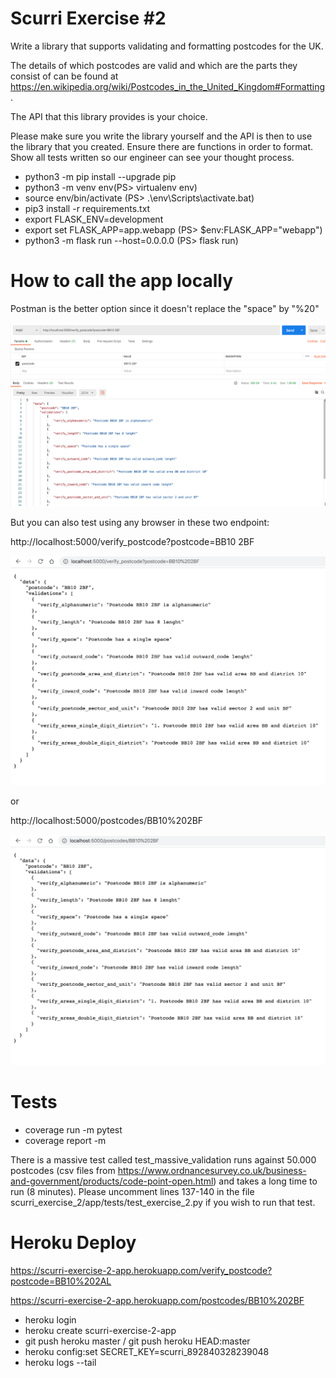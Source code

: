 # Scurri Exercise #2
Write a library that supports validating and formatting postcodes for the UK. 

The details of which postcodes are valid and which are the parts they consist of can be found at https://en.wikipedia.org/wiki/Postcodes_in_the_United_Kingdom#Formatting. 

The API that this library provides is your choice. 


Please make sure you write the library yourself and the API is then to use the library that you created. 
Ensure there are functions in order to format. 
Show all tests written so our engineer can see your thought process. 


* python3 -m pip install --upgrade pip
* python3 -m venv env(PS> virtualenv env)
* source env/bin/activate (PS> .\env\Scripts\activate.bat)
* pip3 install -r requirements.txt
* export FLASK_ENV=development
* export set FLASK_APP=app.webapp (PS> $env:FLASK_APP="webapp")
* python3 -m flask run --host=0.0.0.0 (PS> flask run)

# How to call the app locally

Postman is the better option since it doesn't replace the "space" by "%20"

![alt text](https://github.com/rogeriosantosluz/scurri_exercise_2/blob/main/app/tests/postman.png?raw=true)

But you can also test using any browser in these two endpoint:

http://localhost:5000/verify_postcode?postcode=BB10 2BF

![alt text](https://github.com/rogeriosantosluz/scurri_exercise_2/blob/main/app/tests/chrome_1.png?raw=true)

or

http://localhost:5000/postcodes/BB10%202BF

![alt text](https://github.com/rogeriosantosluz/scurri_exercise_2/blob/main/app/tests/chrome_2.png?raw=true)

# Tests

* coverage run -m pytest
* coverage report -m

There is a massive test called test_massive_validation runs against 50.000 postcodes 
(csv files from https://www.ordnancesurvey.co.uk/business-and-government/products/code-point-open.html) 
and takes a long time to run (8 minutes). 
Please uncomment lines 137-140 in the file scurri_exercise_2/app/tests/test_exercise_2.py if you wish to run that test.

# Heroku Deploy

https://scurri-exercise-2-app.herokuapp.com/verify_postcode?postcode=BB10%202AL

https://scurri-exercise-2-app.herokuapp.com/postcodes/BB10%202BF

* heroku login
* heroku create scurri-exercise-2-app
* git push heroku master / git push heroku HEAD:master
* heroku config:set SECRET_KEY=scurri_892840328239048
* heroku logs --tail